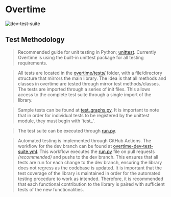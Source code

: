 
# Overtime
![dev-test-suite](https://github.com/overtime3/overtime/actions/workflows/overtime-dev-test-suite.yml/badge.svg?branch=dev)  

## Test Methodology

> Recommended guide for unit testing in Python; [unittest](https://docs.python.org/3/library/unittest.html). Currently Overtime is using the built-in unittest package for all testing requirements.

> All tests are located in the [overtime/tests/](https://github.com/overtime3/overtime/tree/dev/overtime/tests) folder, with a file/directory structure that mirrors the main library. The idea is that all methods and classes in overtime are tested through mirror test methods/classes.
> The tests are imported through a series of init files. This allows access to the complete test suite through a single import of the library.

> Sample tests can be found at [test_graphs.py](https://github.com/overtime3/overtime/blob/dev/overtime/tests/components/test_graphs.py). It is important to note that in order for individual tests to be registered by the unittest module, they must begin with 'test_'.

> The test suite can be executed through [run.py](https://github.com/overtime3/overtime/blob/dev/overtime/tests/run.py).

> Automated testing is implemented through GitHub Actions. The workflow for the dev branch can be found at [overtime-dev-test-suite.yml](https://github.com/overtime3/overtime/blob/dev/.github/workflows/overtime-dev-test-suite.yml).
> This workflow executes the [run.py](https://github.com/overtime3/overtime/blob/dev/overtime/tests/run.py) file on pull requests *(recommended)* and pushs to the dev branch. This ensures that all tests are run for each change to the dev branch, ensuring the library does not regress as the codebase is updated. It is important that the test coverage of the library is maintained in order for the automated testing procedure to work as intended. Therefore, it is recommended that each functional contribution to the library is paired with sufficient tests of the new functionalities.
